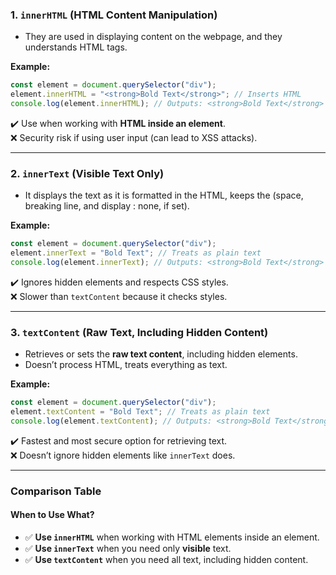 

### **1. `innerHTML` (HTML Content Manipulation)**

- They are used in displaying content on the webpage, and they understands HTML tags. 

**Example:**

```javascript
const element = document.querySelector("div");
element.innerHTML = "<strong>Bold Text</strong>"; // Inserts HTML
console.log(element.innerHTML); // Outputs: <strong>Bold Text</strong>
```

✔️ Use when working with **HTML inside an element**.  
❌ Security risk if using user input (can lead to XSS attacks).

---

### **2. `innerText` (Visible Text Only)**

- It displays the text as it is formatted in the HTML, keeps the (space, breaking line, and display : none, if set).

**Example:**

```javascript
const element = document.querySelector("div");
element.innerText = "Bold Text"; // Treats as plain text
console.log(element.innerText); // Outputs: <strong>Bold Text</strong>
```

✔️ Ignores hidden elements and respects CSS styles.  
❌ Slower than `textContent` because it checks styles.

---

### **3. `textContent` (Raw Text, Including Hidden Content)**

- Retrieves or sets the **raw text content**, including hidden elements.
- Doesn’t process HTML, treats everything as text.

**Example:**

```javascript
const element = document.querySelector("div");
element.textContent = "Bold Text"; // Treats as plain text
console.log(element.textContent); // Outputs: <strong>Bold Text</strong>
```

✔️ Fastest and most secure option for retrieving text.  
❌ Doesn’t ignore hidden elements like `innerText` does.

---

### **Comparison Table**

#### **When to Use What?**

- ✅ **Use `innerHTML`** when working with HTML elements inside an element.
- ✅ **Use `innerText`** when you need only **visible** text.
- ✅ **Use `textContent`** when you need all text, including hidden content.